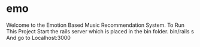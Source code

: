 # emo
Welcome to the Emotion Based Music Recommendation System.
To Run This Project
Start the rails server which is placed in the bin folder.
bin/rails s
And go to Localhost:3000

